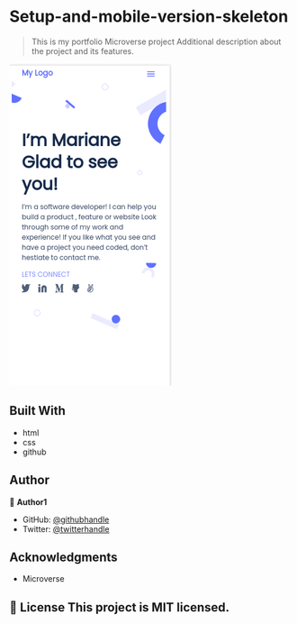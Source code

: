 # Setup-and-mobile-version-skeleton

> This is my portfolio Microverse project
Additional description about the project and its features.

![screenshot](./Portfolio-screenshot.png)
## Built With

- html
- css
- github

## Author
👤 **Author1**

- GitHub: [@githubhandle](https://github.com/dadadon)
- Twitter: [@twitterhandle](https://twitter.com/davianberoni)

## Acknowledgments

- Microverse

## 📝 License This project is MIT licensed. 